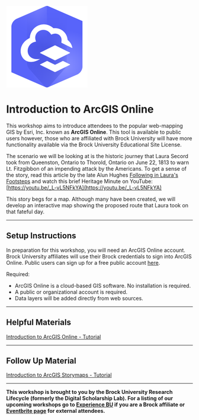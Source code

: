 ![Tool Logo](ArcGISOnline.png)


# Introduction to ArcGIS Online
This workshop aims to introduce attendees to the popular web-mapping GIS by Esri, Inc. known as **ArcGIS Online**. This tool is available to public users however, those who are affiliated with Brock University will have more functionality available via the Brock University Educational Site License. 

The scenario we will be looking at is the historic journey that Laura Secord took from Queenston, Ontario to Thorold, Ontario on June 22, 1813 to warn Lt. Fitzgibbon of an impending attack by the Americans. To get a sense of the story, read this article by the late Alun Hughes [Following in Laura's Footsteps]( https://brocku.ca/social-sciences/geography/wp-content/uploads/sites/152/Following-in-Laura%E2%80%99s-Footsteps.pdf) and watch this brief Heritage Minute on YouTube: [https://youtu.be/_L-vL5NFkYA](https://youtu.be/_L-vL5NFkYA)

This story begs for a map. Although many have been created, we will develop an interactive map showing the proposed route that Laura took on that fateful day.


----

## Setup Instructions
In preparation for this workshop, you will need an ArcGIS Online account. Brock University affiliates will use their Brock credentials to sign into ArcGIS Online. Public users can sign up for a free public account [here](https://www.arcgis.com/sharing/rest/oauth2/signup?client_id=arcgisonline&redirect_uri=http://www.arcgis.com&response_type=token).

Required:
 - ArcGIS Online is a cloud-based GIS software. No installation is required.
 - A public or organizational account is required.
 - Data layers will be added directly from web sources.  


----

## Helpful Materials
[Introduction to ArcGIS Online - Tutorial](Tutorial.md)  


----

## Follow Up Material
[Introduction to ArcGIS Storymaps - Tutorial](https://brockdsl.github.io/StoryMaps-Demo2/)    


----
  
**This workshop is brought to you by the Brock University Research Lifecycle (formerly the Digital Scholarship Lab).  For a listing of our upcoming workshops go to [Experience BU](https://experiencebu.brocku.ca/organization/dsl) if you are a Brock affiliate or [Eventbrite page](https://www.eventbrite.ca/o/brock-university-digital-scholarship-lab-21661627350) for external attendees.**

